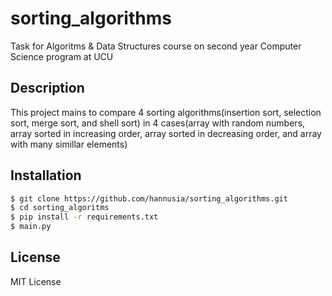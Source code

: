 # sorting_algorithms
Task for Algoritms & Data Structures course on second year Computer Science program at UCU 
## Description
This project mains to compare 4 sorting algorithms(insertion sort, selection sort, merge sort, and shell sort) in 4 cases(array with random numbers, array sorted in increasing order, array sorted in decreasing order, and array with many simillar elements) 

## Installation

```bash
$ git clone https://github.com/hannusia/sorting_algorithms.git
$ cd sorting_algoritms
$ pip install -r requirements.txt
$ main.py
```

## License

MIT License
